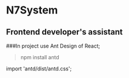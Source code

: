 # N7System #
## Frontend developer's assistant ##

###In project use Ant Design of React;
> npm install antd 

import 'antd/dist/antd.css';